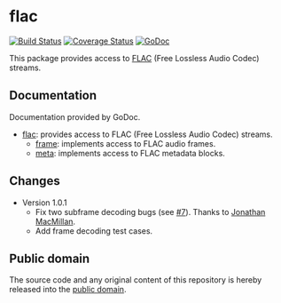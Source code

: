 # flac

[![Build Status](https://travis-ci.org/mewkiz/flac.svg?branch=master)](https://travis-ci.org/mewkiz/flac)
[![Coverage Status](https://img.shields.io/coveralls/mewkiz/flac.svg)](https://coveralls.io/r/mewkiz/flac?branch=master)
[![GoDoc](https://godoc.org/gopkg.in/mewkiz/flac.v1?status.svg)](https://godoc.org/gopkg.in/mewkiz/flac.v1)

This package provides access to [FLAC][1] (Free Lossless Audio Codec) streams.

[1]: http://flac.sourceforge.net/format.html

## Documentation

Documentation provided by GoDoc.

- [flac]: provides access to FLAC (Free Lossless Audio Codec) streams.
    - [frame][flac/frame]: implements access to FLAC audio frames.
    - [meta][flac/meta]: implements access to FLAC metadata blocks.

[flac]: http://godoc.org/gopkg.in/mewkiz/flac.v1
[flac/frame]: http://godoc.org/gopkg.in/mewkiz/flac.v1/frame
[flac/meta]: http://godoc.org/gopkg.in/mewkiz/flac.v1/meta

## Changes

* Version 1.0.1
    - Fix two subframe decoding bugs (see [#7](https://github.com/mewkiz/flac/pull/7)). Thanks to [Jonathan MacMillan](https://github.com/perotinus).
    - Add frame decoding test cases.

## Public domain

The source code and any original content of this repository is hereby released into the [public domain].

[public domain]: https://creativecommons.org/publicdomain/zero/1.0/
